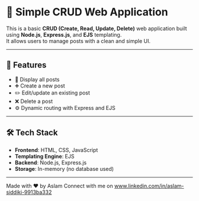 
# 📝 Simple CRUD Web Application

This is a basic **CRUD (Create, Read, Update, Delete)** web application built using **Node.js**, **Express.js**, and **EJS** templating. 
<br> 
It allows users to manage posts with a clean and simple UI.

---

## 🚀 Features

- 🧾 Display all posts
- ➕ Create a new post
- ✏️ Edit/update an existing post
- ❌ Delete a post
- ⚙️ Dynamic routing with Express and EJS

---

## 🛠 Tech Stack

- **Frontend**: HTML, CSS, JavaScript  
- **Templating Engine**: EJS  
- **Backend**: Node.js, Express.js  
- **Storage**: In-memory (no database used)

---
Made with ❤️ by Aslam
Connect with me on www.linkedin.com/in/aslam-siddiki-9913ba332